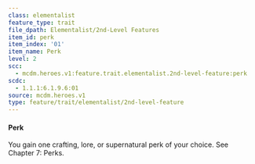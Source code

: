 ```yaml
---
class: elementalist
feature_type: trait
file_dpath: Elementalist/2nd-Level Features
item_id: perk
item_index: '01'
item_name: Perk
level: 2
scc:
  - mcdm.heroes.v1:feature.trait.elementalist.2nd-level-feature:perk
scdc:
  - 1.1.1:6.1.9.6:01
source: mcdm.heroes.v1
type: feature/trait/elementalist/2nd-level-feature
---
```


#### Perk

You gain one crafting, lore, or supernatural perk of your choice. See Chapter 7: Perks.
